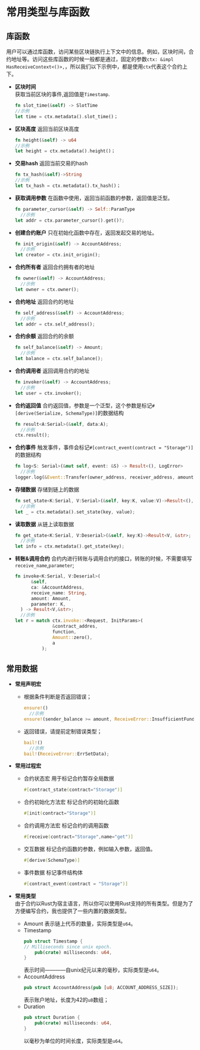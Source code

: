 # 常用类型与库函数

## 库函数

用户可以通过库函数，访问某些区块链执行上下文中的信息。例如，区块时间，合约地址等。访问这些库函数的时候一般都是通过，固定的参数`ctx: &impl HasReceiveContext<()>,`，所以我们以下示例中，都是使用`ctx`代表这个合约上下。

* **区块时间**  
  获取当前区块的事件,返回值是`Timestamp`.
  ```rust
  fn slot_time(&self) -> SlotTime
  //示例
  let time = ctx.metadata().slot_time()；
  ```
* **区块高度**
  返回当前区块高度
  ```rust
  fn height(&self) -> u64
  //示例
  let height = ctx.metadata().height()；
  ```
* **交易hash**
  返回当前交易的hash
  ```rust
  fn tx_hash(&self)->String
  //示例
  let tx_hash = ctx.metadata().tx_hash()；
  ```
* **获取调用参数**
  在函数中使用，返回当前函数的参数，返回值是泛型。
  ```rust
  fn parameter_cursor(&self) -> Self::ParamType
    //示例
  let addr = ctx.parameter_cursor().get()?;
  ```
* **创建合约账户**
  只在初始化函数中存在，返回发起交易的地址。
  ```rust
  fn init_origin(&self) -> AccountAddress;
    //示例
  let creator = ctx.init_origin();  
  ```
* **合约所有者**
  返回合约拥有者的地址
  ```rust
  fn owner(&self) -> AccountAddress;
    //示例
  let owner = ctx.owner();  
  ```
* **合约地址**
  返回合约的地址
  ```rust
  fn self_address(&self) -> AccountAddress;
    //示例
  let addr = ctx.self_address();  
  ```
* **合约余额**
  返回合约的余额
  ```rust
  fn self_balance(&self) -> Amount;
    //示例
  let balance = ctx.self_balance();  
  ```
* **合约调用者**
  返回调用合约的地址
  ```rust
  fn invoker(&self) -> AccountAddress;
    //示例
  let user = ctx.invoker();  
  ```
* **合约返回值**
  合约返回值，参数是一个泛型，这个参数是标记`#[derive(Serialize, SchemaType)]`的数据结构
  ```rust
  fn result<A:Serial>(&self, data:A);
    //示例
  ctx.result();  
  ```
* **合约事件**
  触发事件，事件会标记`#[contract_event(contract = "Storage")]`的数据结构
  ```rust
  fn log<S: Serial>(&mut self, event: &S) -> Result<(), LogError>
    //示例
  logger.log(&Event::Transfer(owner_address, receiver_address, amount))?;  
  ```
* **存储数据**
  存储到链上的数据
  ```rust
  fn set_state<K:Serial, V:Serial>(&self, key:K, value:V)->Result<(), &str>;
    //示例
  let _ = ctx.metadata().set_state(key, value);  
  ```
* **读取数据**
  从链上读取数据
  ```rust
  fn get_state<K:Serial, V:Deserial>(&self, key:K)->Result<V, &str>;
    //示例
  let info = ctx.metadata().get_state(key);  
  ```
* **转账&调用合约**
  合约内进行转账与调用合约的接口，转账的时候，不需要填写`receive_name`,`parameter`;
  ```rust
  fn invoke<K:Serial, V:Deserial>(
        &self,
        ca: &AccountAddress,
        receive_name: String,
        amount: Amount,
        parameter: K,
    ) -> Result<V,&str>;
    //示例
  let r = match ctx.invoke::<Request, InitParams>(
                &contract_addres,
                function,
                Amount::zero(),
                a
            );  
  ```

## 常用数据
* **常用声明宏**
  - 根据条件判断是否返回错误；  
    ```rust
    ensure!()
      //示例
    ensure!(sender_balance >= amount, ReceiveError::InsufficientFunds); 
    ```
  - 返回错误，请提前定制错误类型；  
    ```rust
    bail!()
      //示例
    bail!(ReceiveError::ErrSetData);  
    ```

* **常用过程宏**
  - 合约状态宏
    用于标记合约暂存全局数据
    ```rust
    #[contract_state(contract="Storage")]
    ```
  - 合约初始化方法宏
    标记合约的初始化函数
    ```rust
    #[init(contract="Storage")]
    ```
  - 合约调用方法宏
    标记合约的调用函数
    ```rust
    #[receive(contract="Storage",name="get")]
    ```
  - 交互数据
    标记合约函数的参数，例如输入参数，返回值。
    ```rust
    #[derive(SchemaType)]
    ```
  - 事件数据
    标记事件结构体
    ```rust
    #[contract_event(contract = "Storage")]
    ```
    


* **常用类型**  
  由于合约以Rust为宿主语言，所以你可以使用Rust支持的所有类型。但是为了方便编写合约，我也提供了一些内置的数据类型。
  - Amount
    表示链上代币的数量，实际类型是`u64`。  
  - Timestamp
    ```rust
    pub struct Timestamp {
    // Milliseconds since unix epoch.
        pub(crate) milliseconds: u64,
    }
    ```
    表示时间————自unix纪元以来的毫秒，实际类型是`u64`。   
  - AccountAddress
    ```rust
    pub struct AccountAddress(pub [u8; ACCOUNT_ADDRESS_SIZE]);
    ```
    表示账户地址，长度为42的`u8`数组；
  - Duration
    ```rust
    pub struct Duration {
        pub(crate) milliseconds: u64,
    }
    ```
    以毫秒为单位的时间长度，实际类型是`u64`。


  